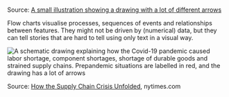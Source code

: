 <p class='center'>
<img src='Data%20story%20genres%20and%20structures%20854bd72307ad4dbda8a777a86347f3df/flowchart.png' alt='' class='max-200' />
</p>

Source: [A small illustration showing a drawing with a lot of different arrows](https://cpb-us-e1.wpmucdn.com/sites.northwestern.edu/dist/3/3481/files/2015/02/Narrative_Visualization.pdf)

Flow charts visualise processes, sequences of events and relationships between features.  They might not be driven by (numerical) data, but they can tell stories that are hard to tell using only text in a visual way.

![A schematic drawing explaining how the Covid-19 pandemic caused labor shortage, component shortages, shortage of durable goods and strained supply chains. Prepandemic situations are labelled in red, and the drawing has a lot of arrows](Data%20story%20genres%20and%20structures%20854bd72307ad4dbda8a777a86347f3df/flowchart-nytimes.png)

Source: [How the Supply Chain Crisis Unfolded](https://www.nytimes.com/interactive/2021/12/05/business/economy/supply-chain.html), nytimes.com